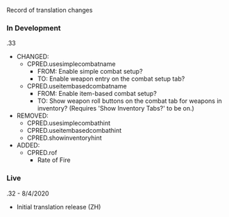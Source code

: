 Record of translation changes

### In Development
.33
  - CHANGED:
    - CPRED.usesimplecombatname
      - FROM: Enable simple combat setup?
      - TO: Enable weapon entry on the combat setup tab?
    - CPRED.useitembasedcombatname
      - FROM: Enable item-based combat setup?
      - TO: Show weapon roll buttons on the combat tab for weapons in inventory? (Requires 'Show Inventory Tabs?' to be on.)
  - REMOVED:
    - CPRED.usesimplecombathint
    - CPRED.useitembasedcombathint
    - CPRED.showinventoryhint
  - ADDED:
    - CPRED.rof
      - Rate of Fire

### Live

.32 - 8/4/2020
  - Initial translation release (ZH)